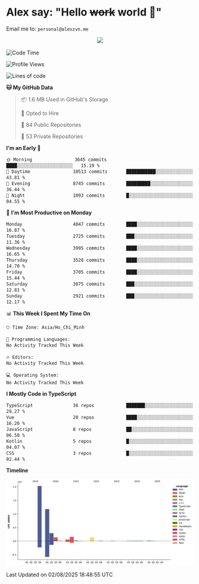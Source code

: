 # Alex say: "Hello ~~work~~ world 🐾"
Email me to: `personal@alexzvn.me`


<p align=center>
  <a href="https://skillicons.dev">
    <img src="https://skillicons.dev/icons?i=ts,js,php,nodejs,bun,vue,nuxt,react,svelte,tauri,laravel,rust,mongodb,docker,electron,redis,rabbitmq,tailwind,git,cloudflare,elysia,mysql,nginx,rollupjs,sentry,ubuntu,yarn,html,css,vite" />
  </a>
</p>

<!--START_SECTION:waka-->
![Code Time](http://img.shields.io/badge/Code%20Time-1%2C066%20hrs%2055%20mins-blue)

![Profile Views](http://img.shields.io/badge/Profile%20Views-0-blue)

![Lines of code](https://img.shields.io/badge/From%20Hello%20World%20I%27ve%20Written-40.7%20million%20lines%20of%20code-blue)

**🐱 My GitHub Data** 

> 📦 1.6 MB Used in GitHub's Storage 
 > 
> 💼 Opted to Hire
 > 
> 📜 84 Public Repositories 
 > 
> 🔑 53 Private Repositories 
 > 
**I'm an Early 🐤** 

```text
🌞 Morning                3645 commits        ████░░░░░░░░░░░░░░░░░░░░░   15.19 % 
🌆 Daytime                10513 commits       ███████████░░░░░░░░░░░░░░   43.81 % 
🌃 Evening                8745 commits        █████████░░░░░░░░░░░░░░░░   36.44 % 
🌙 Night                  1093 commits        █░░░░░░░░░░░░░░░░░░░░░░░░   04.55 % 
```
📅 **I'm Most Productive on Monday** 

```text
Monday                   4047 commits        ████░░░░░░░░░░░░░░░░░░░░░   16.87 % 
Tuesday                  2725 commits        ███░░░░░░░░░░░░░░░░░░░░░░   11.36 % 
Wednesday                3995 commits        ████░░░░░░░░░░░░░░░░░░░░░   16.65 % 
Thursday                 3528 commits        ████░░░░░░░░░░░░░░░░░░░░░   14.70 % 
Friday                   3705 commits        ████░░░░░░░░░░░░░░░░░░░░░   15.44 % 
Saturday                 3075 commits        ███░░░░░░░░░░░░░░░░░░░░░░   12.81 % 
Sunday                   2921 commits        ███░░░░░░░░░░░░░░░░░░░░░░   12.17 % 
```


📊 **This Week I Spent My Time On** 

```text
🕑︎ Time Zone: Asia/Ho_Chi_Minh

💬 Programming Languages: 
No Activity Tracked This Week

🔥 Editors: 
No Activity Tracked This Week

💻 Operating System: 
No Activity Tracked This Week
```

**I Mostly Code in TypeScript** 

```text
TypeScript               36 repos            ███████░░░░░░░░░░░░░░░░░░   29.27 % 
Vue                      20 repos            ████░░░░░░░░░░░░░░░░░░░░░   16.26 % 
JavaScript               8 repos             ██░░░░░░░░░░░░░░░░░░░░░░░   06.50 % 
Kotlin                   5 repos             █░░░░░░░░░░░░░░░░░░░░░░░░   04.07 % 
CSS                      3 repos             █░░░░░░░░░░░░░░░░░░░░░░░░   02.44 % 
```



**Timeline**

![Lines of Code chart](https://raw.githubusercontent.com/alexzvn/alexzvn/main/assets/bar_graph.png)


 Last Updated on 02/08/2025 18:48:55 UTC
<!--END_SECTION:waka-->
